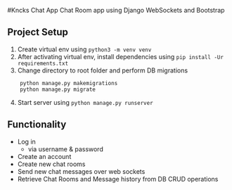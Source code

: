 #Kncks Chat App
Chat Room app using Django WebSockets and Bootstrap


## Project Setup

1. Create virtual env using `python3 -m venv venv`
2. After activating virtual env, install dependencies using `pip install -Ur requirements.txt`
3. Change directory to root folder and perform DB migrations
```
    python manage.py makemigrations
    python manage.py migrate
```
4. Start server using `python manage.py runserver`

## Functionality

- Log in
    - via username & password
- Create an account
- Create new chat rooms
- Send new chat messages over web sockets
- Retrieve Chat Rooms and Message history from DB CRUD operations

